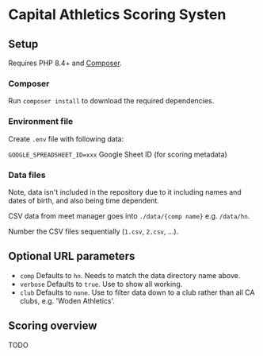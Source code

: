 # Capital Athletics Scoring Systen

## Setup

Requires PHP 8.4+ and [Composer](https://getcomposer.org/).

### Composer

Run `composer install` to download the required dependencies.

### Environment file

Create `.env` file with following data:

`GOOGLE_SPREADSHEET_ID=xxx` Google Sheet ID (for scoring metadata)

### Data files

Note, data isn't included in the repository due to it including names and dates of birth, and also being time dependent.

CSV data from meet manager goes into `./data/{comp name}` e.g. `/data/hn`.

Number the CSV files sequentially (`1.csv`, `2.csv`, ...).

## Optional URL parameters

* `comp` Defaults to `hn`. Needs to match the data directory name above.
* `verbose` Defaults to `true`. Use to show all working.
* `club` Defaults to `none`. Use to filter data down to a club rather than all CA clubs, e.g. 'Woden Athletics'.
 
## Scoring overview

TODO